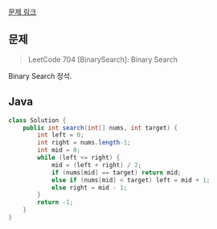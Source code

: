 [문제 링크](https://leetcode.com/problems/binary-search/)

## 문제

> LeetCode 704 [BinarySearch]: Binary Search

Binary Search 정석.

## Java
```java
class Solution {
    public int search(int[] nums, int target) {
        int left = 0;
        int right = nums.length-1;
        int mid = 0;
        while (left <= right) {
            mid = (left + right) / 2;
            if (nums[mid] == target) return mid;
            else if (nums[mid] < target) left = mid + 1;
            else right = mid - 1;
        }
        return -1;
    }
}
```

